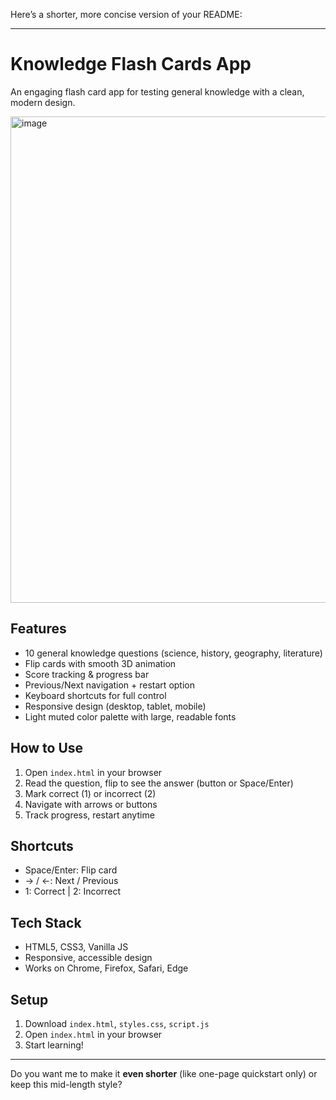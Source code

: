 Here’s a shorter, more concise version of your README:

---

# Knowledge Flash Cards App

An engaging flash card app for testing general knowledge with a clean, modern design.

<img width="822" height="778" alt="image" src="https://github.com/user-attachments/assets/a2732382-159f-446d-81fd-aa64b5078187" />


## Features

* 10 general knowledge questions (science, history, geography, literature)
* Flip cards with smooth 3D animation
* Score tracking & progress bar
* Previous/Next navigation + restart option
* Keyboard shortcuts for full control
* Responsive design (desktop, tablet, mobile)
* Light muted color palette with large, readable fonts

## How to Use

1. Open `index.html` in your browser
2. Read the question, flip to see the answer (button or Space/Enter)
3. Mark correct (1) or incorrect (2)
4. Navigate with arrows or buttons
5. Track progress, restart anytime

## Shortcuts

* Space/Enter: Flip card
* → / ←: Next / Previous
* 1: Correct | 2: Incorrect

## Tech Stack

* HTML5, CSS3, Vanilla JS
* Responsive, accessible design
* Works on Chrome, Firefox, Safari, Edge

## Setup

1. Download `index.html`, `styles.css`, `script.js`
2. Open `index.html` in your browser
3. Start learning!

---

Do you want me to make it **even shorter** (like one-page quickstart only) or keep this mid-length style?
